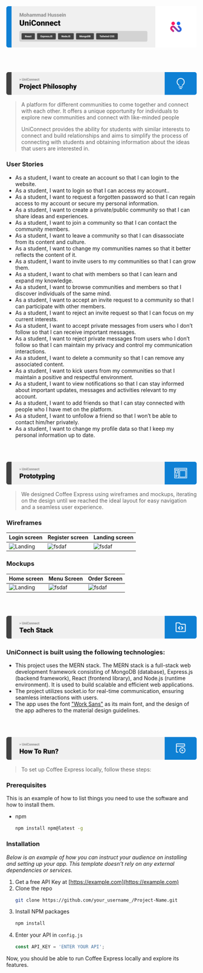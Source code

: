 <img src="./readme/title1.svg"/>

<br><br>

<!-- project philosophy -->
<img src="./readme/title2.svg"/>

> A platform for different communities to come together and connect with each other. It offers a unique opportunity for individuals to explore new communities and connect with like-minded people
>
> UniConnect provides the ability for students with similar interests to connect and build relationships and aims to simplify the process of connecting with students and obtaining information about the ideas that users are interested in.

### User Stories
- As a student, I want to create an account so that I can login to the website.
- As a student, I want to login so that I can access my account..
- As a student, I want to request a forgotten password so that I can regain access to my account or secure my personal information.
- As a student, I want to create a private/public community so that I can share ideas and experiences.
- As a student, I want to join a community so that I can contact the community members.
- As a student, I want to leave a community so that I can disassociate from its content and culture.
- As a student, I want to change my communities names so that it better reflects the content of it.
- As a student, I want to invite users to my communities so that I can grow them.
- As a student, I want to chat with members so that I can learn and expand my knowledge.
- As a student, I want to browse communities and members so that I discover individuals of the same mind.
- As a student, I want to accept an invite request to a community so that I can participate with other members.
- As a student, I want to reject an invite request so that I can focus on my current interests.
- As a student, I want to accept private messages from users who I don’t follow so that I can receive important messages.
- As a student, I want to reject private messages from users who I don’t follow so that I can maintain my privacy and control my communication interactions.
- As a student, I want to delete a community so that I can remove any associated content.
- As a student, I want to kick users from my communities so that I maintain a positive and respectful environment.
- As a student, I want to view notifications so that I can stay informed about important updates, messages and activities relevant to my account.
- As a student, I want to add friends so that I can stay connected with people who I have met on the platform.
- As a student, I want to unfollow a friend so that I won’t be able to contact him/her privately.
- As a student, I want to change my profile data so that I keep my personal information up to date.


<br><br>

<!-- Prototyping -->
<img src="./readme/title3.svg"/>

> We designed Coffee Express using wireframes and mockups, iterating on the design until we reached the ideal layout for easy navigation and a seamless user experience.

### Wireframes
| Login screen  | Register screen |  Landing screen |
| ---| ---| ---|
| ![Landing](./readme/demo/1440x1024.png) | ![fsdaf](./readme/demo/1440x1024.png) | ![fsdaf](./readme/demo/1440x1024.png) |

### Mockups
| Home screen  | Menu Screen | Order Screen |
| ---| ---| ---|
| ![Landing](./readme/demo/1440x1024.png) | ![fsdaf](./readme/demo/1440x1024.png) | ![fsdaf](./readme/demo/1440x1024.png) |

<br><br>

<!-- Tech stack -->
<img src="./readme/title5.svg"/>

###  UniConnect is built using the following technologies:

- This project uses the MERN stack. The MERN stack is a full-stack web development framework consisting of MongoDB (database), Express.js (backend framework), React (frontend library), and Node.js (runtime environment). It is used to build scalable and efficient web applications.
- The project utilizes socket.io for real-time communication, ensuring seamless interactions with users.
- The app uses the font ["Work Sans"](https://fonts.google.com/specimen/Work+Sans) as its main font, and the design of the app adheres to the material design guidelines.

<br><br>

<!-- How to run -->
<img src="./readme/title6.svg"/>

> To set up Coffee Express locally, follow these steps:

### Prerequisites

This is an example of how to list things you need to use the software and how to install them.
* npm
  ```sh
  npm install npm@latest -g
  ```

### Installation

_Below is an example of how you can instruct your audience on installing and setting up your app. This template doesn't rely on any external dependencies or services._

1. Get a free API Key at [https://example.com](https://example.com)
2. Clone the repo
   ```sh
   git clone https://github.com/your_username_/Project-Name.git
   ```
3. Install NPM packages
   ```sh
   npm install
   ```
4. Enter your API in `config.js`
   ```js
   const API_KEY = 'ENTER YOUR API';
   ```

Now, you should be able to run Coffee Express locally and explore its features.
